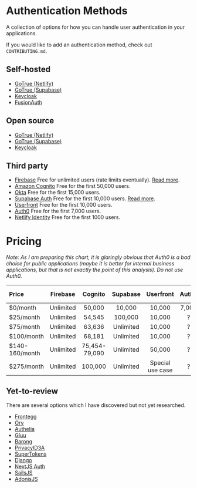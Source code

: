 # Authentication Methods

A collection of options for how you can handle user authentication in your applications.

If you would like to add an authentication method, check out `CONTRIBUTING.md`.

## Self-hosted
- [GoTrue (Netlify)](https://github.com/netlify/gotrue)
- [GoTrue (Supabase)](https://github.com/supabase/gotrue)
- [Keycloak](https://www.keycloak.org/)
- [FusionAuth](https://fusionauth.io/)

## Open source
- [GoTrue (Netlify)](https://github.com/netlify/gotrue)
- [GoTrue (Supabase)](https://github.com/supabase/gotrue)
- [Keycloak](https://www.keycloak.org/)

## Third party
- [Firebase](https://firebase.google.com/docs/auth/)
Free for unlimited users (rate limits eventually). [Read more](https://github.com/christopher-kapic/authentication-methods/blob/main/reviews/firebase.md).
- [Amazon Cognito](https://aws.amazon.com/cognito/)
Free for the first 50,000 users.
- [Okta](https://www.okta.com/)
Free for the first 15,000 users.
- [Supabase Auth](https://supabase.io/docs/guides/auth)
Free for the first 10,000 users. [Read more](https://github.com/christopher-kapic/authentication-methods/blob/main/reviews/supabase.md).
- [Userfront](https://userfront.com/)
Free for the first 10,000 users.
- [Auth0](https://auth0.com/)
Free for the first 7,000 users.
- [Netlify Identity](https://docs.netlify.com/visitor-access/identity/)
Free for the first 1000 users.

# Pricing
_Note: As I am preparing this chart, it is glaringly obvious that Auth0 is a bad choice for public applications (maybe it is better for internal business applications, but that is not exactly the point of this analysis). Do not use Auth0._

| Price     | Firebase       | Cognito      | Supabase     | Userfront    | Auth0        | Okta | Netlify Identity   |
| :-------- | :------------: | :----------: | :----------: | :----------: | :----------: | :--: | :----------------: |
| $0/month  | Unlimited      | 50,000       | 10,000       | 10,000       | 7,000        |15,000| 1000               |
| $25/month | Unlimited      | 54,545       | 100,000      | 10,000       | ?            | ?    | 1000               |
| $75/month | Unlimited      | 63,636       | Unlimited    | 10,000       | ?            |  ?   | 1000               |
| $100/month| Unlimited      | 68,181       | Unlimited    | 10,000       | ?            |   ?  | Unlimited          |
| $140-160/month| Unlimited  | 75,454-79,090| Unlimited    | 50,000       | ?            |   ?  | Unlimited          |
| $275/month| Unlimited      | 100,000      | Unlimited    | Special use case | ?        |    ? | Unlimited          |


## Yet-to-review
There are several options which I have discovered but not yet researched.
- [Frontegg](https://frontegg.com/user-management)
- [Ory](https://www.ory.sh/open-source)
- [Authelia](https://www.authelia.com/)
- [Gluu](https://gluu.org/)
- [Barong](https://github.com/openware/barong)
- [PrivacyID3A](https://www.privacyidea.org/)
- [SuperTokens](https://supertokens.io/)
- [Django](https://www.djangoproject.com/)
- [NextJS Auth](https://next-auth.js.org/)
- [SailsJS](https://sailsjs.com/)
- [AdonisJS](https://adonisjs.com/)
